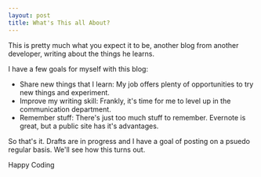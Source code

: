 ```yaml
---
layout: post
title: What's This all About?
---
```

This is pretty much what you expect it to be, another blog from another developer, writing about the things he learns.

I have a few goals for myself with this blog:

*	Share new things that I learn: My job offers plenty of opportunities to try new things and experiment.
*	Improve my writing skill: Frankly, it's time for me to level up in the communication department.
*	Remember stuff: There's just too much stuff to remember.  Evernote is great, but a public site has it's advantages.

So that's it.  Drafts are in progress and I have a goal of posting on a psuedo regular basis.  We'll see how this turns out.

Happy Coding